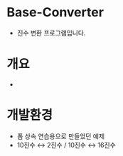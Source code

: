 # Base-Converter
- 진수 변환 프로그램입니다.

# 개요
- 

# 개발환경





- 폼 상속 연습용으로 만들었던 예제
- 10진수 ↔ 2진수 / 10진수 ↔ 16진수
